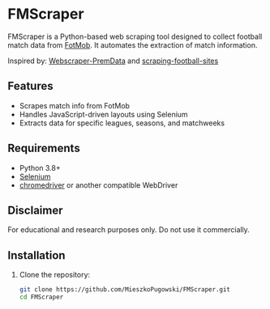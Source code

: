 # FMScraper

FMScraper is a Python-based web scraping tool designed to collect football match data from [FotMob](https://www.fotmob.com/). It automates the extraction of match information.

Inspired by: [Webscraper-PremData](https://github.com/deanpatel2/Webscraper-PremData/tree/main) and [scraping-football-sites](https://github.com/axelbol/scraping-football-sites/tree/main)

## Features

- Scrapes match info from FotMob
- Handles JavaScript-driven layouts using Selenium
- Extracts data for specific leagues, seasons, and matchweeks

## Requirements

- Python 3.8+
- [Selenium](https://selenium.dev/)
- [chromedriver](https://chromedriver.chromium.org/) or another compatible WebDriver

## Disclaimer
For educational and research purposes only. Do not use it commercially.

## Installation

1. Clone the repository:
   ```bash
   git clone https://github.com/MieszkoPugowski/FMScraper.git
   cd FMScraper
